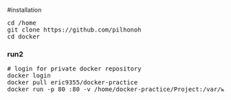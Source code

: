 #installation
<pre>
cd /home
git clone https://github.com/pilhonoh
cd docker
</pre>

### run2
<pre>
# login for private docker repository
docker login
docker pull eric9355/docker-practice
docker run -p 80 :80 -v /home/docker-practice/Project:/var/www/html eric9355/docker-practice
</pre>


